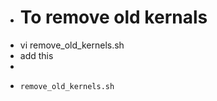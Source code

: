 - # To remove old kernals
- vi remove_old_kernels.sh
- add this
-
- ```
  remove_old_kernels.sh
  ```